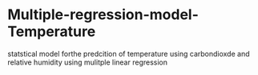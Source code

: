 # Multiple-regression-model-Temperature
statstical model forthe  predcition of temperature using carbondioxde and relative humidity using mulitple linear regression 
